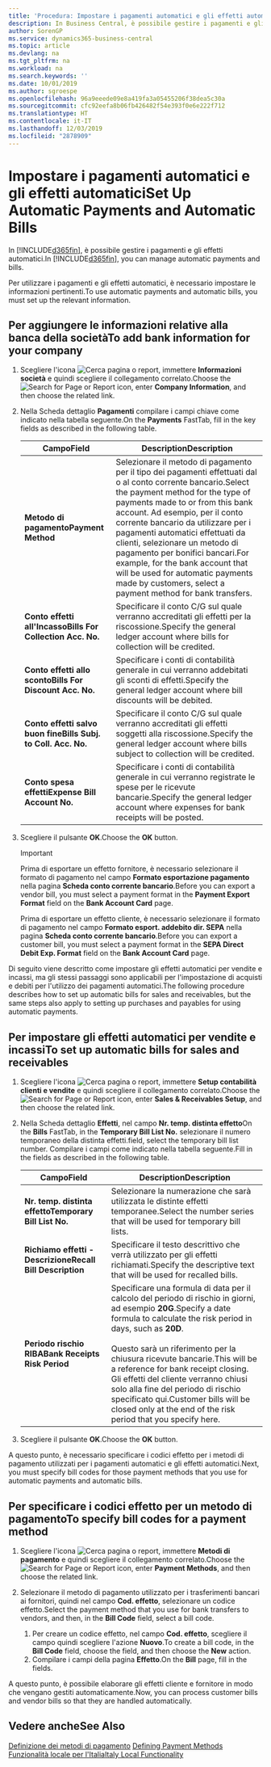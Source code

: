 ```yaml
---
title: 'Procedura: Impostare i pagamenti automatici e gli effetti automatici'
description: In Business Central, è possibile gestire i pagamenti e gli effetti automatici.
author: SorenGP
ms.service: dynamics365-business-central
ms.topic: article
ms.devlang: na
ms.tgt_pltfrm: na
ms.workload: na
ms.search.keywords: ''
ms.date: 10/01/2019
ms.author: sgroespe
ms.openlocfilehash: 96a9eeede09e8a419fa3a05455206f38dea5c30a
ms.sourcegitcommit: cfc92eefa8b06fb426482f54e393f0e6e222f712
ms.translationtype: HT
ms.contentlocale: it-IT
ms.lasthandoff: 12/03/2019
ms.locfileid: "2878909"
---
```

# <a name="set-up-automatic-payments-and-automatic-bills"></a><span data-ttu-id="21abf-103">Impostare i pagamenti automatici e gli effetti automatici</span><span class="sxs-lookup"><span data-stu-id="21abf-103">Set Up Automatic Payments and Automatic Bills</span></span>
<span data-ttu-id="21abf-104">In [!INCLUDE[d365fin](../../includes/d365fin_md.md)], è possibile gestire i pagamenti e gli effetti automatici.</span><span class="sxs-lookup"><span data-stu-id="21abf-104">In [!INCLUDE[d365fin](../../includes/d365fin_md.md)], you can manage automatic payments and bills.</span></span>  

<span data-ttu-id="21abf-105">Per utilizzare i pagamenti e gli effetti automatici, è necessario impostare le informazioni pertinenti.</span><span class="sxs-lookup"><span data-stu-id="21abf-105">To use automatic payments and automatic bills, you must set up the relevant information.</span></span>  

## <a name="to-add-bank-information-for-your-company"></a><span data-ttu-id="21abf-106">Per aggiungere le informazioni relative alla banca della società</span><span class="sxs-lookup"><span data-stu-id="21abf-106">To add bank information for your company</span></span>  

1.  <span data-ttu-id="21abf-107">Scegliere l'icona ![Cerca pagina o report](../../media/ui-search/search_small.png "Icona Cerca pagina o report"), immettere **Informazioni società** e quindi scegliere il collegamento correlato.</span><span class="sxs-lookup"><span data-stu-id="21abf-107">Choose the ![Search for Page or Report](../../media/ui-search/search_small.png "Search for Page or Report icon") icon, enter **Company Information**, and then choose the related link.</span></span>  
2.  <span data-ttu-id="21abf-108">Nella Scheda dettaglio **Pagamenti** compilare i campi chiave come indicato nella tabella seguente.</span><span class="sxs-lookup"><span data-stu-id="21abf-108">On the **Payments** FastTab, fill in the key fields as described in the following table.</span></span>  

    |<span data-ttu-id="21abf-109">Campo</span><span class="sxs-lookup"><span data-stu-id="21abf-109">Field</span></span>|<span data-ttu-id="21abf-110">Description</span><span class="sxs-lookup"><span data-stu-id="21abf-110">Description</span></span>|  
    |------------------------------------|---------------------------------------|  
    |<span data-ttu-id="21abf-111">**Metodo di pagamento**</span><span class="sxs-lookup"><span data-stu-id="21abf-111">**Payment Method**</span></span>|<span data-ttu-id="21abf-112">Selezionare il metodo di pagamento per il tipo dei pagamenti effettuati dal o al conto corrente bancario.</span><span class="sxs-lookup"><span data-stu-id="21abf-112">Select the payment method for the type of payments made to or from this bank account.</span></span> <span data-ttu-id="21abf-113">Ad esempio, per il conto corrente bancario da utilizzare per i pagamenti automatici effettuati da clienti, selezionare un metodo di pagamento per bonifici bancari.</span><span class="sxs-lookup"><span data-stu-id="21abf-113">For example, for the bank account that will be used for automatic payments made by customers, select a payment method for bank transfers.</span></span>|  
    |<span data-ttu-id="21abf-114">**Conto effetti all'Incasso**</span><span class="sxs-lookup"><span data-stu-id="21abf-114">**Bills For Collection Acc. No.**</span></span>|<span data-ttu-id="21abf-115">Specificare il conto C/G sul quale verranno accreditati gli effetti per la riscossione.</span><span class="sxs-lookup"><span data-stu-id="21abf-115">Specify the general ledger account where bills for collection will be credited.</span></span>|  
    |<span data-ttu-id="21abf-116">**Conto effetti allo sconto**</span><span class="sxs-lookup"><span data-stu-id="21abf-116">**Bills For Discount Acc. No.**</span></span>|<span data-ttu-id="21abf-117">Specificare i conti di contabilità generale in cui verranno addebitati gli sconti di effetti.</span><span class="sxs-lookup"><span data-stu-id="21abf-117">Specify the general ledger account where bill discounts will be debited.</span></span>|  
    |<span data-ttu-id="21abf-118">**Conto effetti salvo buon fine**</span><span class="sxs-lookup"><span data-stu-id="21abf-118">**Bills Subj. to Coll. Acc. No.**</span></span>|<span data-ttu-id="21abf-119">Specificare il conto C/G sul quale verranno accreditati gli effetti soggetti alla riscossione.</span><span class="sxs-lookup"><span data-stu-id="21abf-119">Specify the general ledger account where bills subject to collection will be credited.</span></span>|  
    |<span data-ttu-id="21abf-120">**Conto spesa effetti**</span><span class="sxs-lookup"><span data-stu-id="21abf-120">**Expense Bill Account No.**</span></span>|<span data-ttu-id="21abf-121">Specificare i conti di contabilità generale in cui verranno registrate le spese per le ricevute bancarie.</span><span class="sxs-lookup"><span data-stu-id="21abf-121">Specify the general ledger account where expenses for bank receipts will be posted.</span></span>|  

5.  <span data-ttu-id="21abf-122">Scegliere il pulsante **OK**.</span><span class="sxs-lookup"><span data-stu-id="21abf-122">Choose the **OK** button.</span></span>  

    > [!IMPORTANT]  
    >  <span data-ttu-id="21abf-123">Prima di esportare un effetto fornitore, è necessario selezionare il formato di pagamento nel campo **Formato esportazione pagamento** nella pagina **Scheda conto corrente bancario**.</span><span class="sxs-lookup"><span data-stu-id="21abf-123">Before you can export a vendor bill, you must select a payment format in the **Payment Export Format** field on the **Bank Account Card** page.</span></span>  
    >   
    >  <span data-ttu-id="21abf-124">Prima di esportare un effetto cliente, è necessario selezionare il formato di pagamento nel campo **Formato esport. addebito dir. SEPA** nella pagina **Scheda conto corrente bancario**.</span><span class="sxs-lookup"><span data-stu-id="21abf-124">Before you can export a customer bill, you must select a payment format in the **SEPA Direct Debit Exp. Format** field on the **Bank Account Card** page.</span></span>  

<span data-ttu-id="21abf-125">Di seguito viene descritto come impostare gli effetti automatici per vendite e incassi, ma gli stessi passaggi sono applicabili per l'impostazione di acquisti e debiti per l'utilizzo dei pagamenti automatici.</span><span class="sxs-lookup"><span data-stu-id="21abf-125">The following procedure describes how to set up automatic bills for sales and receivables, but the same steps also apply to setting up purchases and payables for using automatic payments.</span></span>  

## <a name="to-set-up-automatic-bills-for-sales-and-receivables"></a><span data-ttu-id="21abf-126">Per impostare gli effetti automatici per vendite e incassi</span><span class="sxs-lookup"><span data-stu-id="21abf-126">To set up automatic bills for sales and receivables</span></span>  

1.  <span data-ttu-id="21abf-127">Scegliere l'icona ![Cerca pagina o report](../../media/ui-search/search_small.png "Icona Cerca pagina o report"), immettere **Setup contabilità clienti e vendite** e quindi scegliere il collegamento correlato.</span><span class="sxs-lookup"><span data-stu-id="21abf-127">Choose the ![Search for Page or Report](../../media/ui-search/search_small.png "Search for Page or Report icon") icon, enter **Sales & Receivables Setup**, and then choose the related link.</span></span>  
2.  <span data-ttu-id="21abf-128">Nella Scheda dettaglio **Effetti**, nel campo **Nr. temp. distinta effetto**</span><span class="sxs-lookup"><span data-stu-id="21abf-128">On the **Bills** FastTab, in the **Temporary Bill List No.**</span></span> <span data-ttu-id="21abf-129">selezionare il numero temporaneo della distinta effetti.</span><span class="sxs-lookup"><span data-stu-id="21abf-129">field, select the temporary bill list number.</span></span> <span data-ttu-id="21abf-130">Compilare i campi come indicato nella tabella seguente.</span><span class="sxs-lookup"><span data-stu-id="21abf-130">Fill in the fields as described in the following table.</span></span>  

    |<span data-ttu-id="21abf-131">Campo</span><span class="sxs-lookup"><span data-stu-id="21abf-131">Field</span></span>|<span data-ttu-id="21abf-132">Description</span><span class="sxs-lookup"><span data-stu-id="21abf-132">Description</span></span>|  
    |---------------------------------|---------------------------------------|  
    |<span data-ttu-id="21abf-133">**Nr. temp. distinta effetto**</span><span class="sxs-lookup"><span data-stu-id="21abf-133">**Temporary Bill List No.**</span></span>|<span data-ttu-id="21abf-134">Selezionare la numerazione che sarà utilizzata le distinte effetti temporanee.</span><span class="sxs-lookup"><span data-stu-id="21abf-134">Select the number series that will be used for temporary bill lists.</span></span>|  
    |<span data-ttu-id="21abf-135">**Richiamo effetti - Descrizione**</span><span class="sxs-lookup"><span data-stu-id="21abf-135">**Recall Bill Description**</span></span>|<span data-ttu-id="21abf-136">Specificare il testo descrittivo che verrà utilizzato per gli effetti richiamati.</span><span class="sxs-lookup"><span data-stu-id="21abf-136">Specify the descriptive text that will be used for recalled bills.</span></span>|  
    |<span data-ttu-id="21abf-137">**Periodo rischio RIBA**</span><span class="sxs-lookup"><span data-stu-id="21abf-137">**Bank Receipts Risk Period**</span></span>|<span data-ttu-id="21abf-138">Specificare una formula di data per il calcolo del periodo di rischio in giorni, ad esempio **20G**.</span><span class="sxs-lookup"><span data-stu-id="21abf-138">Specify a date formula to calculate the risk period in days, such as **20D**.</span></span><br /><br /> <span data-ttu-id="21abf-139">Questo sarà un riferimento per la chiusura ricevute bancarie.</span><span class="sxs-lookup"><span data-stu-id="21abf-139">This will be a reference for bank receipt closing.</span></span> <span data-ttu-id="21abf-140">Gli effetti del cliente verranno chiusi solo alla fine del periodo di rischio specificato qui.</span><span class="sxs-lookup"><span data-stu-id="21abf-140">Customer bills will be closed only at the end of the risk period that you specify here.</span></span>|  

3.  <span data-ttu-id="21abf-141">Scegliere il pulsante **OK**.</span><span class="sxs-lookup"><span data-stu-id="21abf-141">Choose the **OK** button.</span></span>  

 <span data-ttu-id="21abf-142">A questo punto, è necessario specificare i codici effetto per i metodi di pagamento utilizzati per i pagamenti automatici e gli effetti automatici.</span><span class="sxs-lookup"><span data-stu-id="21abf-142">Next, you must specify bill codes for those payment methods that you use for automatic payments and automatic bills.</span></span>  

## <a name="to-specify-bill-codes-for-a-payment-method"></a><span data-ttu-id="21abf-143">Per specificare i codici effetto per un metodo di pagamento</span><span class="sxs-lookup"><span data-stu-id="21abf-143">To specify bill codes for a payment method</span></span>  

1.  <span data-ttu-id="21abf-144">Scegliere l'icona ![Cerca pagina o report](../../media/ui-search/search_small.png "Icona Cerca pagina o report"), immettere **Metodi di pagamento** e quindi scegliere il collegamento correlato.</span><span class="sxs-lookup"><span data-stu-id="21abf-144">Choose the ![Search for Page or Report](../../media/ui-search/search_small.png "Search for Page or Report icon") icon, enter **Payment Methods**, and then choose the related link.</span></span>  
2.  <span data-ttu-id="21abf-145">Selezionare il metodo di pagamento utilizzato per i trasferimenti bancari ai fornitori, quindi nel campo **Cod. effetto**, selezionare un codice effetto.</span><span class="sxs-lookup"><span data-stu-id="21abf-145">Select the payment method that you use for bank transfers to vendors, and then, in the **Bill Code** field, select a bill code.</span></span>  

    1.  <span data-ttu-id="21abf-146">Per creare un codice effetto, nel campo **Cod. effetto**, scegliere il campo quindi scegliere l'azione **Nuovo**.</span><span class="sxs-lookup"><span data-stu-id="21abf-146">To create a bill code, in the **Bill Code** field, choose the field, and then choose the **New** action.</span></span>  
    2.  <span data-ttu-id="21abf-147">Compilare i campi della pagina **Effetto**.</span><span class="sxs-lookup"><span data-stu-id="21abf-147">On the **Bill** page, fill in the fields.</span></span>

<span data-ttu-id="21abf-148">A questo punto, è possibile elaborare gli effetti cliente e fornitore in modo che vengano gestiti automaticamente.</span><span class="sxs-lookup"><span data-stu-id="21abf-148">Now, you can process customer bills and vendor bills so that they are handled automatically.</span></span>  

## <a name="see-also"></a><span data-ttu-id="21abf-149">Vedere anche</span><span class="sxs-lookup"><span data-stu-id="21abf-149">See Also</span></span>  
 <span data-ttu-id="21abf-150">[Definizione dei metodi di pagamento](../../finance-payment-methods.md)   </span><span class="sxs-lookup"><span data-stu-id="21abf-150">[Defining Payment Methods](../../finance-payment-methods.md)   </span></span>  
  [<span data-ttu-id="21abf-151">Funzionalità locale per l'Italia</span><span class="sxs-lookup"><span data-stu-id="21abf-151">Italy Local Functionality</span></span>](italy-local-functionality.md)
